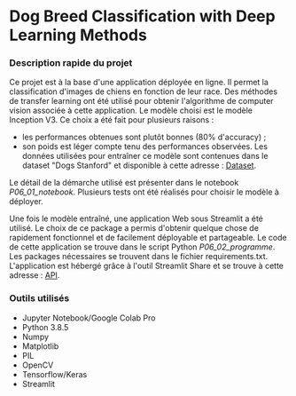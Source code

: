 # Dog Breed Classification with Deep Learning Methods

### Description rapide du projet

Ce projet est à la base d'une application déployée en ligne. Il permet la classification d'images de chiens en fonction de leur race. Des méthodes de transfer learning ont été utilisé pour obtenir l'algorithme de computer vision associée à cette application. Le modèle choisi est le modèle Inception V3. Ce choix a été fait pour plusieurs raisons : 
- les performances obtenues sont plutôt bonnes (80% d'accuracy) ; 
- son poids est léger compte tenu des performances observées.
Les données utilisées pour entraîner ce modèle sont contenues dans le dataset "Dogs Stanford" et disponible à cette adresse : [Dataset](http://vision.stanford.edu/aditya86/ImageNetDogs/).

Le détail de la démarche utilisé est présenter dans le notebook *P06_01_notebook*. Plusieurs tests ont été réalisés pour choisir le modèle à déployer. 

Une fois le modèle entraîné, une application Web sous Streamlit a été utilisé. Le choix de ce package a permis d'obtenir quelque chose de rapidement fonctionnel et de facilement déployable et partageable. Le code de cette application se trouve dans le script Python *P06_02_programme*. Les packages nécessaires se trouvent dans le fichier requirements.txt. L'application est hébergé grâce à l'outil Streamlit Share et se trouve à cette adresse : [API](https://share.streamlit.io/sylvariane/classification_image_deep_learning/main/P06_02_programme.py).

### Outils utilisés
- Jupyter Notebook/Google Colab Pro
- Python 3.8.5
- Numpy
- Matplotlib
- PIL
- OpenCV
- Tensorflow/Keras
- Streamlit
